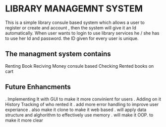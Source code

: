 # LIBRARY MANAGEMNT SYSTEM
This is a simple library consule based system which allows a user to register or create and account , then the system will give it an Id automatically. When user wants to login to use library services he / she has to use her Id and password. the ID given for every user is unique.

## The managment system contains
Renting Book 
Reciving Money consule based
Checking Rented books on cart

## Future Enhancments 
. Implementing It with GUI to make it more convinient for users
. Adding on it History Tracking of who rented it
. add more error handling to improve user experiance 
. also make it clone to make it web based
. will apply data structure and alghorithm to effectively use memory
. will make it OOP. to make it more clear